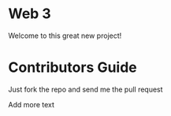 Web 3
=====

Welcome to this great new project!

Contributors Guide
==================

Just fork the repo and send me the pull request

Add more text

